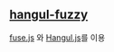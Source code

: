 [hangul-fuzzy]()
-----

[fuse.js](https://fusejs.io/) 와 [Hangul.js](https://github.com/e-/Hangul.js)를 이용

